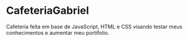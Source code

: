# CafeteriaGabriel
Cafeteria feita em base de JavaScript, HTML e CSS visando testar meus conhecimentos e aumentar meu portifolio.

